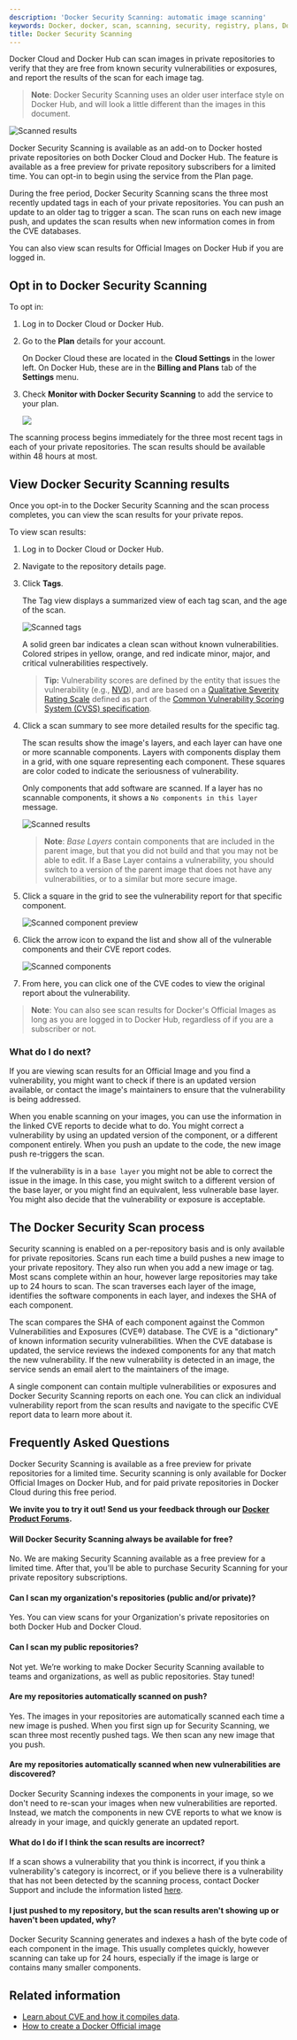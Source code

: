 ```yaml
---
description: 'Docker Security Scanning: automatic image scanning'
keywords: Docker, docker, scan, scanning, security, registry, plans, Docker Cloud, docs, documentation, trusted, builds, trusted builds, automated builds
title: Docker Security Scanning
---
```

Docker Cloud and Docker Hub can scan images in private repositories to verify that they are free from known security vulnerabilities or exposures, and report the results of the scan for each image tag.

> **Note**: Docker Security Scanning uses an older user interface style on Docker Hub, and will look a little different than the images in this document.

![Scanned results](images/scan-view.png)

Docker Security Scanning is available as an add-on to Docker hosted private repositories on both Docker Cloud and Docker Hub. The feature is available as a free preview for private repository subscribers for a limited time. You can opt-in to begin using the service from the Plan page.

During the free period, Docker Security Scanning scans the three most recently updated tags in each of your private repositories. You can push an update to an older tag to trigger a scan. The scan runs on each new image push, and updates the scan results when new information comes in from the CVE databases.

You can also view scan results for Official Images on Docker Hub if you are logged in.

## Opt in to Docker Security Scanning

To opt in:

1. Log in to Docker Cloud or Docker Hub.

2. Go to the **Plan** details for your account.
    
    On Docker Cloud these are located in the **Cloud Settings** in the lower left. On Docker Hub, these are in the **Billing and Plans** tab of the **Settings** menu.

3. Check **Monitor with Docker Security Scanning** to add the service to your plan.
    
    ![](images/scan-enable.png)

The scanning process begins immediately for the three most recent tags in each of your private repositories. The scan results should be available within 48 hours at most.

## View Docker Security Scanning results

Once you opt-in to the Docker Security Scanning and the scan process completes, you can view the scan results for your private repos.

To view scan results:

1. Log in to Docker Cloud or Docker Hub.

2. Navigate to the repository details page.

3. Click **Tags**.
    
    The Tag view displays a summarized view of each tag scan, and the age of the scan.
    
    ![Scanned tags](images/scan-tags.png)
    
    A solid green bar indicates a clean scan without known vulnerabilities. Colored stripes in yellow, orange, and red indicate minor, major, and critical vulnerabilities respectively.
    
    > **Tip:** Vulnerability scores are defined by the entity that issues the vulnerability (e.g., [NVD](https://nvd.nist.gov/)), and are based on a [Qualitative Severity Rating Scale](https://www.first.org/cvss/specification-document#5-Qualitative-Severity-Rating-Scale) defined as part of the [Common Vulnerability Scoring System (CVSS) specification](https://www.first.org/cvss/specification-document).

4. Click a scan summary to see more detailed results for the specific tag.
    
    The scan results show the image's layers, and each layer can have one or more scannable components. Layers with components display them in a grid, with one square representing each component. These squares are color coded to indicate the seriousness of vulnerability.
    
    Only components that add software are scanned. If a layer has no scannable components, it shows a `No components in this layer` message.
    
    ![Scanned results](images/scan-view.png)
    
    > **Note**: *Base Layers* contain components that are included in the parent image, but that you did not build and that you may not be able to edit. If a Base Layer contains a vulnerability, you should switch to a version of the parent image that does not have any vulnerabilities, or to a similar but more secure image.

5. Click a square in the grid to see the vulnerability report for that specific component.
    
    ![Scanned component preview](images/scan-single.png)

6. Click the arrow icon to expand the list and show all of the vulnerable components and their CVE report codes.
    
    ![Scanned components](images/scan-full-details.png)

7. From here, you can click one of the CVE codes to view the original report about the vulnerability.

> **Note**: You can also see scan results for Docker's Official Images as long as you are logged in to Docker Hub, regardless of if you are a subscriber or not.

### What do I do next?

If you are viewing scan results for an Official Image and you find a vulnerability, you might want to check if there is an updated version available, or contact the image's maintainers to ensure that the vulnerability is being addressed.

When you enable scanning on your images, you can use the information in the linked CVE reports to decide what to do. You might correct a vulnerability by using an updated version of the component, or a different component entirely. When you push an update to the code, the new image push re-triggers the scan.

If the vulnerability is in a `base layer` you might not be able to correct the issue in the image. In this case, you might switch to a different version of the base layer, or you might find an equivalent, less vulnerable base layer. You might also decide that the vulnerability or exposure is acceptable.

## The Docker Security Scan process

Security scanning is enabled on a per-repository basis and is only available for private repositories. Scans run each time a build pushes a new image to your private repository. They also run when you add a new image or tag. Most scans complete within an hour, however large repositories may take up to 24 hours to scan. The scan traverses each layer of the image, identifies the software components in each layer, and indexes the SHA of each component.

The scan compares the SHA of each component against the Common Vulnerabilities and Exposures (CVE®) database. The CVE is a "dictionary" of known information security vulnerabilities. When the CVE database is updated, the service reviews the indexed components for any that match the new vulnerability. If the new vulnerability is detected in an image, the service sends an email alert to the maintainers of the image.

A single component can contain multiple vulnerabilities or exposures and Docker Security Scanning reports on each one. You can click an individual vulnerability report from the scan results and navigate to the specific CVE report data to learn more about it.

## Frequently Asked Questions

Docker Security Scanning is available as a free preview for private repositories for a limited time. Security scanning is only available for Docker Official Images on Docker Hub, and for paid private repositories in Docker Cloud during this free period.

<b>We invite you to try it out! Send us your feedback through our <a href="https://forums.docker.com/c/docker-cloud/docker-security-scanning" target="_blank" >Docker Product Forums</a>.</b>

#### Will Docker Security Scanning always be available for free?

No. We are making Security Scanning available as a free preview for a limited time. After that, you'll be able to purchase Security Scanning for your private repository subscriptions.

#### Can I scan my organization's repositories (public and/or private)?

Yes. You can view scans for your Organization's private repositories on both Docker Hub and Docker Cloud.

#### Can I scan my public repositories?

Not yet. We’re working to make Docker Security Scanning available to teams and organizations, as well as public repositories. Stay tuned!

#### Are my repositories automatically scanned on push?

Yes. The images in your repositories are automatically scanned each time a new image is pushed. When you first sign up for Security Scanning, we scan three most recently pushed tags. We then scan any new image that you push.

#### Are my repositories automatically scanned when new vulnerabilities are discovered?

Docker Security Scanning indexes the components in your image, so we don't need to re-scan your images when new vulnerabilities are reported. Instead, we match the components in new CVE reports to what we know is already in your image, and quickly generate an updated report.

#### What do I do if I think the scan results are incorrect?

If a scan shows a vulnerability that you think is incorrect, if you think a vulnerability's category is incorrect, or if you believe there is a vulnerability that has not been detected by the scanning process, contact Docker Support and include the information listed [here](https://success.docker.com/Cloud/How_to_report_a_false_positive_in_Docker_Security_Scanning).

#### I just pushed to my repository, but the scan results aren't showing up or haven't been updated, why?

Docker Security Scanning generates and indexes a hash of the byte code of each component in the image. This usually completes quickly, however scanning can take up for 24 hours, especially if the image is large or contains many smaller components.

## Related information

* [Learn about CVE and how it compiles data](https://cve.mitre.org/about/index.html).
* [How to create a Docker Official image](/docker-hub/official_repos/)